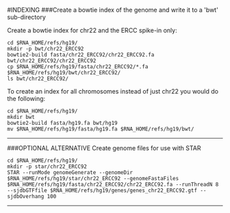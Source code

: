 #INDEXING
###Create a bowtie index of the genome and write it to a 'bwt' sub-directory

Create a bowtie index for chr22 and the ERCC spike-in only:

	cd $RNA_HOME/refs/hg19/
	mkdir -p bwt/chr22_ERCC92
	bowtie2-build fasta/chr22_ERCC92/chr22_ERCC92.fa bwt/chr22_ERCC92/chr22_ERCC92
	cp $RNA_HOME/refs/hg19/fasta/chr22_ERCC92/*.fa $RNA_HOME/refs/hg19/bwt/chr22_ERCC92/
	ls bwt/chr22_ERCC92/
	
To create an index for all chromosomes instead of just chr22 you would do the following:
```
cd $RNA_HOME/refs/hg19/
mkdir bwt
bowtie2-build fasta/hg19.fa bwt/hg19
mv $RNA_HOME/refs/hg19/fasta/hg19.fa $RNA_HOME/refs/hg19/bwt/
```

---
###OPTIONAL ALTERNATIVE
Create genome files for use with STAR

	cd $RNA_HOME/refs/hg19/
	mkdir -p star/chr22_ERCC92
	STAR --runMode genomeGenerate --genomeDir $RNA_HOME/refs/hg19/star/chr22_ERCC92 --genomeFastaFiles $RNA_HOME/refs/hg19/fasta/chr22_ERCC92/chr22_ERCC92.fa --runThreadN 8 --sjdbGTFfile $RNA_HOME/refs/hg19/genes/genes_chr22_ERCC92.gtf --sjdbOverhang 100
---

	